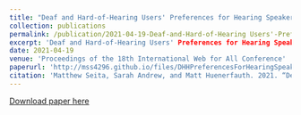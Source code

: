 ```yaml
---
title: "Deaf and Hard-of-Hearing Users' Preferences for Hearing Speakers' Behavior During Technology-Mediated In-Person and Remote Conversations"
collection: publications
permalink: /publication/2021-04-19-Deaf-and-Hard-of-Hearing Users'-Preferences-for-Hearing-Speakers'-Behavior-During-Technology-Mediated-In-Person-and-Remote-Conversations
excerpt: 'Deaf and Hard-of-Hearing Users' Preferences for Hearing Speakers' Behavior During Technology-Mediated In-Person and Remote Conversations.'
date: 2021-04-19
venue: 'Proceedings of the 18th International Web for All Conference'
paperurl: 'http://mss4296.github.io/files/DHHPreferencesForHearingSpeakersBehaviors.pdf'
citation: 'Matthew Seita, Sarah Andrew, and Matt Huenerfauth. 2021. “Deaf and Hard-of-Hearing Users' Preferences for Hearing Speakers' Behavior During Technology-Mediated In-Person and Remote Conversations,” In Proceedings of the 18th International Web for All Conference (W4A '21). Association for Computing Machinery, New York, NY, USA, Article 25, 1–12.'
---
```


[Download paper here](http://mss4296.github.io/files/DHHPreferencesForHearingSpeakersBehaviors.pdf)
